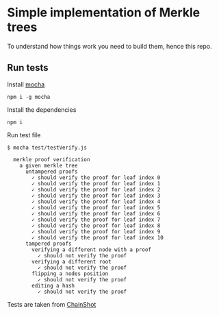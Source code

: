 # Simple implementation of Merkle trees

To understand how things work you need to build them, hence this repo.

## Run tests

Install [mocha](https://mochajs.org/)
```
npm i -g mocha
```

Install the dependencies
```
npm i
```

Run test file
```
$ mocha test/testVerify.js

  merkle proof verification
    a given merkle tree
      untampered proofs
        ✓ should verify the proof for leaf index 0
        ✓ should verify the proof for leaf index 1
        ✓ should verify the proof for leaf index 2
        ✓ should verify the proof for leaf index 3
        ✓ should verify the proof for leaf index 4
        ✓ should verify the proof for leaf index 5
        ✓ should verify the proof for leaf index 6
        ✓ should verify the proof for leaf index 7
        ✓ should verify the proof for leaf index 8
        ✓ should verify the proof for leaf index 9
        ✓ should verify the proof for leaf index 10
      tampered proofs
        verifying a different node with a proof
          ✓ should not verify the proof
        verifying a different root
          ✓ should not verify the proof
        flipping a nodes position
          ✓ should not verify the proof
        editing a hash
          ✓ should not verify the proof
```

Tests are taken from [ChainShot](https://www.chainshot.com/)